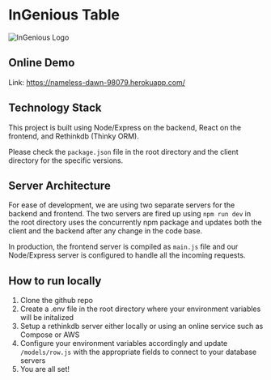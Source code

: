 # InGenious Table

![InGenious Logo](https://imgur.com/a/HA1na)

## Online Demo
Link: https://nameless-dawn-98079.herokuapp.com/

## Technology Stack
This project is built using Node/Express on the backend, React on the frontend, and Rethinkdb (Thinky ORM).

Please check the `package.json` file in the root directory and the client directory for the specific versions.

## Server Architecture
For ease of development, we are using two separate servers for the backend and frontend. The two servers are fired up using `npm run dev` in the root directory uses the concurrently npm package and updates both the client and the backend after any change in the code base. 

In production, the frontend server is compiled as `main.js` file and our Node/Express server is configured to handle all the incoming requests.

## How to run locally
1. Clone the github repo
2. Create a .env file in the root directory where your environment variables will be initalized
3. Setup a rethinkdb server either locally or using an online service such as Compose or AWS
4. Configure your environment variables accordingly and update `/models/row.js` with the appropriate fields to connect to your database servers
5. You are all set!
